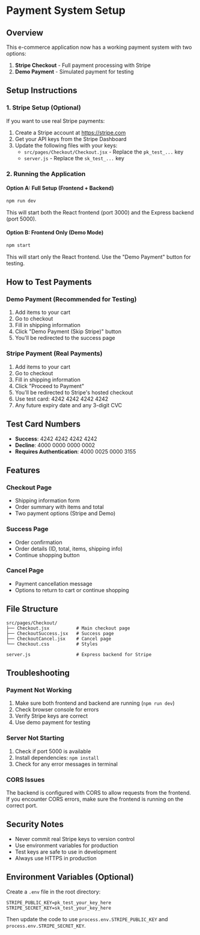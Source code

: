# Payment System Setup

## Overview

This e-commerce application now has a working payment system with two options:

1. **Stripe Checkout** - Full payment processing with Stripe
2. **Demo Payment** - Simulated payment for testing

## Setup Instructions

### 1. Stripe Setup (Optional)

If you want to use real Stripe payments:

1. Create a Stripe account at https://stripe.com
2. Get your API keys from the Stripe Dashboard
3. Update the following files with your keys:
   - `src/pages/Checkout/Checkout.jsx` - Replace the `pk_test_...` key
   - `server.js` - Replace the `sk_test_...` key

### 2. Running the Application

#### Option A: Full Setup (Frontend + Backend)

```bash
npm run dev
```

This will start both the React frontend (port 3000) and the Express backend (port 5000).

#### Option B: Frontend Only (Demo Mode)

```bash
npm start
```

This will start only the React frontend. Use the "Demo Payment" button for testing.

## How to Test Payments

### Demo Payment (Recommended for Testing)

1. Add items to your cart
2. Go to checkout
3. Fill in shipping information
4. Click "Demo Payment (Skip Stripe)" button
5. You'll be redirected to the success page

### Stripe Payment (Real Payments)

1. Add items to your cart
2. Go to checkout
3. Fill in shipping information
4. Click "Proceed to Payment"
5. You'll be redirected to Stripe's hosted checkout
6. Use test card: 4242 4242 4242 4242
7. Any future expiry date and any 3-digit CVC

## Test Card Numbers

- **Success**: 4242 4242 4242 4242
- **Decline**: 4000 0000 0000 0002
- **Requires Authentication**: 4000 0025 0000 3155

## Features

### Checkout Page

- Shipping information form
- Order summary with items and total
- Two payment options (Stripe and Demo)

### Success Page

- Order confirmation
- Order details (ID, total, items, shipping info)
- Continue shopping button

### Cancel Page

- Payment cancellation message
- Options to return to cart or continue shopping

## File Structure

```
src/pages/Checkout/
├── Checkout.jsx          # Main checkout page
├── CheckoutSuccess.jsx   # Success page
├── CheckoutCancel.jsx    # Cancel page
└── Checkout.css          # Styles

server.js                 # Express backend for Stripe
```

## Troubleshooting

### Payment Not Working

1. Make sure both frontend and backend are running (`npm run dev`)
2. Check browser console for errors
3. Verify Stripe keys are correct
4. Use demo payment for testing

### Server Not Starting

1. Check if port 5000 is available
2. Install dependencies: `npm install`
3. Check for any error messages in terminal

### CORS Issues

The backend is configured with CORS to allow requests from the frontend. If you encounter CORS errors, make sure the frontend is running on the correct port.

## Security Notes

- Never commit real Stripe keys to version control
- Use environment variables for production
- Test keys are safe to use in development
- Always use HTTPS in production

## Environment Variables (Optional)

Create a `.env` file in the root directory:

```
STRIPE_PUBLIC_KEY=pk_test_your_key_here
STRIPE_SECRET_KEY=sk_test_your_key_here
```

Then update the code to use `process.env.STRIPE_PUBLIC_KEY` and `process.env.STRIPE_SECRET_KEY`.
